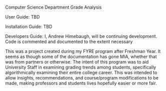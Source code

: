 Computer Science Department Grade Analysis


User Guide: 
TBD



Installation Guide: 
TBD



Developers Guide: 
I, Andrew Himebaugh, will be continuing development. Code is commented and documented to the extent necessary

This was a project created during my FYRE program after Freshman Year. It seems as though some of the documentation has gone MIA, whether that was from partners or otherwise. The intent of this program was to aid University Staff in examining grading trends among students, specifically algorithmically examining their entire college career. This was intended to allow insights, recommendations, and course/program modifications to be made, making professors and students lives hopefully easier or more fair.
